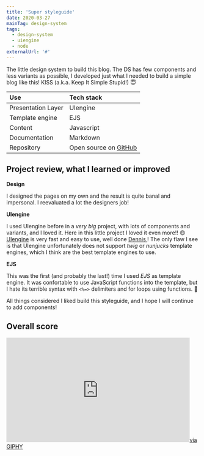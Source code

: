 ```yaml
---
title: 'Super styleguide'
date: 2020-03-27
mainTag: design-system
tags:
  - design-system
  - uiengine
  - node
externalUrl: '#'
---
```


The little design system to build this blog.
The DS has few components and less variants as possible, I developed just what I needed to build a simple blog like this! KISS (a.k.a. Keep It Simple Stupid!) 😇


| Use             | Tech stack                 |
|:----------------|:---------------------------|
| Presentation Layer | UIengine                        |
| Template engine | EJS                        |
| Content         | Javascript                 |
| Documentation   | Markdown                   |
| Repository      | Open source on [GitHub](#) |

## Project review, what I learned or improved

**Design**

I designed the pages on my own and the result is quite banal and impersonal. I reevaluated a lot the designers job!

**UIengine**

I used UIengine before in a _very big_ project, with lots of components and variants, and I loved it. Here in this little project I loved it even more!! 😍[UIengine](#) is very fast and easy to use, well done [Dennis ](#)! The only flaw I see is that UIengine unfortunately does not support _twig_ or _nunjucks_ template engines, which I think are the best template engines to use.

**EJS**

This was the first (and probably the last!) time I used _EJS_ as template engine. It was confortable to use JavaScript functions into the template, but I hate its terrible syntax with `<%=>` delimiters and for loops using functions. 🤢

All things considered I liked build this styleguide, and I hope I will continue to add components!

## Overall score

<iframe src="https://giphy.com/embed/62PP2yEIAZF6g" width="480" height="273" frameBorder="0" class="giphy-embed" allowFullScreen></iframe><a class="u-giphy__caption" href="https://giphy.com/gifs/swag-80s-sunglasses-62PP2yEIAZF6g">via GIPHY</a>


